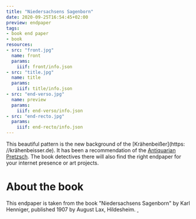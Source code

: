 ```yaml
---
title: "Niedersachsens Sagenborn"
date: 2020-09-25T16:54:45+02:00
preview: endpaper
tags:
- book end paper
- book
resources:
- src: "front.jpg"
  name: front
  params:
    iiif: front/info.json
- src: "title.jpg"
  name: title
  params:
    iiif: title/info.json
- src: "end-verso.jpg"
  name: preview
  params:
    iiif: end-verso/info.json
- src: "end-recto.jpg"
  params:
    iiif: end-recto/info.json
---
```

This beautiful pattern is the new background of the [Krähenbeißer](https: //krähenbeisser.de). It has been a recommendation of the [Antiquarian Pretzsch](https://antiquariat-pretzsch.de/). The book detectives there will also find the right endpaper for your internet presence or art projects.

# About the book

This endpaper is taken from the book  "Niedersachsens Sagenborn" by Karl Henniger, published 1907 by August Lax, Hildesheim. <a class="worldcat" href="http://www.worldcat.org/oclc/903072932">&nbsp;</a>
